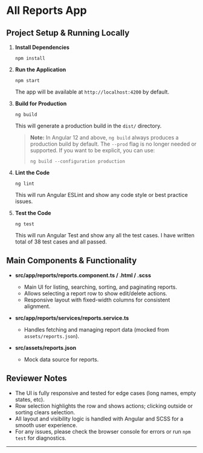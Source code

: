 # All Reports App

## Project Setup & Running Locally

1. **Install Dependencies**
   ```
   npm install
   ```

2. **Run the Application**
   ```
   npm start
   ```
   The app will be available at `http://localhost:4200` by default.
   

3. **Build for Production**
   ```
   ng build
   ```
   This will generate a production build in the `dist/` directory.

   > **Note:** In Angular 12 and above, `ng build` always produces a production build by default. The `--prod` flag is no longer needed or supported. If you want to be explicit, you can use:
   > ```
   > ng build --configuration production
   > ```

4. **Lint the Code**
   ```
   ng lint
   ```
   This will run Angular ESLint and show any code style or best practice issues.

5. **Test the Code**
   ```
   ng test
   ```
   This will run Angular Test and show any all the test cases. I have written total of 38 test cases and all passed.

## Main Components & Functionality

- **src/app/reports/reports.component.ts / .html / .scss**
  - Main UI for listing, searching, sorting, and paginating reports.
  - Allows selecting a report row to show edit/delete actions.
  - Responsive layout with fixed-width columns for consistent alignment.

- **src/app/reports/services/reports.service.ts**
  - Handles fetching and managing report data (mocked from `assets/reports.json`).

- **src/assets/reports.json**
  - Mock data source for reports.

## Reviewer Notes

- The UI is fully responsive and tested for edge cases (long names, empty states, etc).
- Row selection highlights the row and shows actions; clicking outside or sorting clears selection.
- All layout and visibility logic is handled with Angular and SCSS for a smooth user experience.
- For any issues, please check the browser console for errors or run `npm test` for diagnostics.

---
